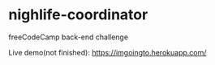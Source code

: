 # nighlife-coordinator

freeCodeCamp back-end challenge

Live demo(not finished): https://imgoingto.herokuapp.com/ 